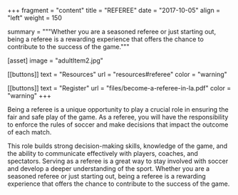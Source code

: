 +++
fragment = "content"
title = "REFEREE"
date = "2017-10-05"
align = "left"
weight = 150

summary = """Whether you are a seasoned referee or just starting out, being a referee is a rewarding experience that offers the chance to contribute to the success of the game."""

[asset]
  image = "adultItem2.jpg"

[[buttons]]
  text = "Resources"
  url = "resources#referee"
  color = "warning"

[[buttons]]
  text = "Register"
  url = "files/become-a-referee-in-la.pdf"
  color = "warning"
+++

Being a referee is a unique opportunity to play a crucial role in ensuring the fair and safe play of the game. As a referee, you will have the responsibility to enforce the rules of soccer and make decisions that impact the outcome of each match. 

This role builds strong decision-making skills, knowledge of the game, and the ability to communicate effectively with players, coaches, and spectators. Serving as a referee is a great way to stay involved with soccer and develop a deeper understanding of the sport. Whether you are a seasoned referee or just starting out, being a referee is a rewarding experience that offers the chance to contribute to the success of the game.